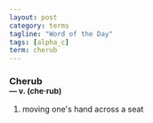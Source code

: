 ```yaml
---
layout: post
category: terms
tagline: "Word of the Day"
tags: [alpha_c]
term: cherub
---
```


<h3>Cherub<br/> <small>&mdash; v. (che<span>&middot;</span>rub)</small></h3>
<p><ol>
<li>moving one's hand across a seat</li>
</ol></p>
